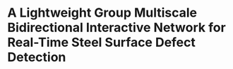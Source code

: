 # A Lightweight Group Multiscale Bidirectional Interactive Network for Real-Time Steel Surface Defect Detection

